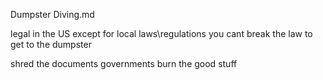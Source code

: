 Dumpster Diving.md

legal in the US except for local laws\regulations
you cant break the law to get to the dumpster

shred the documents
governments burn the good stuff

